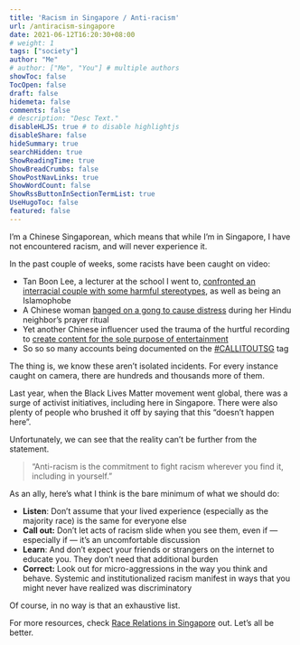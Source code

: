 ```yaml
---
title: 'Racism in Singapore / Anti-racism'
url: /antiracism-singapore
date: 2021-06-12T16:20:30+08:00
# weight: 1
tags: ["society"]
author: "Me"
# author: ["Me", "You"] # multiple authors
showToc: false
TocOpen: false
draft: false
hidemeta: false
comments: false
# description: "Desc Text."
disableHLJS: true # to disable highlightjs
disableShare: false
hideSummary: true
searchHidden: true
ShowReadingTime: true
ShowBreadCrumbs: false
ShowPostNavLinks: true
ShowWordCount: false
ShowRssButtonInSectionTermList: true
UseHugoToc: false
featured: false
---
```


I’m a Chinese Singaporean, which means that while I’m in Singapore, I have not encountered racism, and will never experience it.

In the past couple of weeks, some racists have been caught on video:

- Tan Boon Lee, a lecturer at the school I went to, [confronted an interracial couple with some harmful stereotypes](https://www.channelnewsasia.com/news/singapore/racist-man-interracial-couple-ngee-ann-poly-lecturer-14967624), as well as being an Islamophobe
- A Chinese woman [banged on a gong to cause distress](https://www.channelnewsasia.com/news/singapore/police-investigate-woman-hit-gong-hindu-prayer-bell-neighbours-14988764?cid=telegram_cna_social_28112017_cna) during her Hindu neighbor’s prayer ritual
- Yet another Chinese influencer used the trauma of the hurtful recording to [create content for the sole purpose of entertainment](https://www.instagram.com/p/CP-LTgQjNJy/)
- So so so many accounts being documented on the [#CALLITOUTSG](https://www.instagram.com/explore/tags/callitoutsg/) tag

The thing is, we know these aren’t isolated incidents. For every instance caught on camera, there are hundreds and thousands more of them.

Last year, when the Black Lives Matter movement went global, there was a surge of activist initiatives, including here in Singapore. There were also plenty of people who brushed it off by saying that this “doesn’t happen here”.

Unfortunately, we can see that the reality can’t be further from the statement.

> “Anti-racism is the commitment to fight racism wherever you find it, including in yourself.”

As an ally, here’s what I think is the bare minimum of what we should do:

- **Listen**: Don’t assume that your lived experience (especially as the majority race) is the same for everyone else
- **Call out:** Don’t let acts of racism slide when you see them, even if — especially if — it’s an uncomfortable discussion
- **Learn**: And don’t expect your friends or strangers on the internet to educate you. They don’t need that additional burden
- **Correct:** Look out for micro-aggressions in the way you think and behave. Systemic and institutionalized racism manifest in ways that you might never have realized was discriminatory

Of course, in no way is that an exhaustive list.

For more resources, check [Race Relations in Singapore](https://racerelations.better.sg/) out. Let’s all be better.